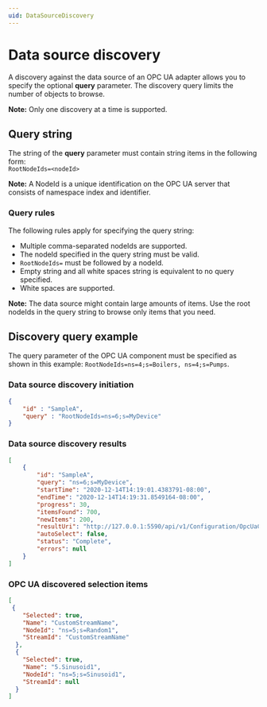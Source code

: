 ```yaml
---
uid: DataSourceDiscovery
---
```


# Data source discovery

A discovery against the data source of an OPC UA adapter allows you to specify the optional **query** parameter. The discovery query limits the number of objects to browse.

**Note:** Only one discovery at a time is supported.

## Query string

The string of the **query** parameter must contain string items in the following form: <br>`RootNodeIds=<nodeId>`

**Note:** A NodeId is a unique identification on the OPC UA server that consists of namespace index and identifier.

### Query rules

The following rules apply for specifying the query string:

- Multiple comma-separated nodeIds are supported.
- The nodeId specified in the query string must be valid.
- `RootNodeIds=` must be followed by a nodeId.
- Empty string and all white spaces string is equivalent to no query specified.
- White spaces are supported.

**Note:** The data source might contain large amounts of items. Use the root nodeIds in the query string to browse only items that you need.

## Discovery query example

The query parameter of the OPC UA component must be specified as shown in this example:
`RootNodeIds=ns=4;s=Boilers, ns=4;s=Pumps`.

### Data source discovery initiation

```json
{
	"id" : "SampleA",
	"query" : "RootNodeIds=ns=6;s=MyDevice"
}
```

### Data source discovery results

```json
[
    {
	    "id": "SampleA",
	    "query": "ns=6;s=MyDevice",
	    "startTime": "2020-12-14T14:19:01.4383791-08:00",
	    "endTime": "2020-12-14T14:19:31.8549164-08:00",
	    "progress": 30,
	    "itemsFound": 700,
	    "newItems": 200,
	    "resultUri": "http://127.0.0.1:5590/api/v1/Configuration/OpcUaComponentId/Discoveries/40/result",
	    "autoSelect": false,
	    "status": "Complete",
	    "errors": null
	}
]
```

### OPC UA discovered selection items

```json
[
 {
    "Selected": true,
    "Name": "CustomStreamName",
    "NodeId": "ns=5;s=Random1",
    "StreamId": "CustomStreamName"
  },
  {
    "Selected": true,
    "Name": "5.Sinusoid1",
    "NodeId": "ns=5;s=Sinusoid1",
    "StreamId": null
  }
]
```